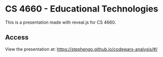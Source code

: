 # CS 4660 - Educational Technologies
This is a presentation made with reveal.js for CS 4660. 

## Access
View the presentation at: https://stephengo.github.io/codewars-analysis/#/
